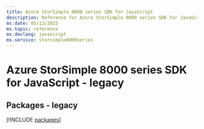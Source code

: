```yaml
---
title: Azure StorSimple 8000 series SDK for JavaScript
description: Reference for Azure StorSimple 8000 series SDK for JavaScript
ms.date: 05/13/2025
ms.topic: reference
ms.devlang: javascript
ms.service: storsimple8000series
---
```

# Azure StorSimple 8000 series SDK for JavaScript - legacy
## Packages - legacy
[!INCLUDE [packages](storsimple-8000-series-index.md)]